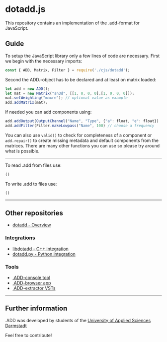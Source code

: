 # dotadd.js

This repository contains an implementation of the .add-format for JavaScript.

## Guide

To setup the JavaScript library only a few lines of code are necessary.
First we begin with the necessary imports:

```javascript
const { ADD, Matrix, Filter } = require('./cjs/dotadd');
```

Second the ADD.-object has to be declared and at least on matrix loaded: 

```javascript
let add = new ADD();
let mat = new Matrix("sn3d", [[1, 0, 0, 0],[1, 0, 0, 0]]);
mat.setWeighting("maxre"); // optional value as example
add.addMatrix(mat);
```

If needed you can add components using:

```javascript
add.addOutput(OutputChannel("Name", "Type", {"a": float, "e": float})
add.addFilter(Filter.makeLowpass("Name", 100) // choose a frequency
```

You can also use `valid()` to check for completeness of a component or `add.repair()` to create missing metadata and default components from the matrices. There are many other functions you can use so please try around what is possible.

------

To read .add from files use:

```javascript
()
```

To write .add to files use:

```javascript
()
```

------

## Other repositories

- [dotadd - Overview](https://github.com/smp-3d/dotadd "dotadd Overview")

### Integrations

- [libdotadd - C++ integration](https://github.com/smp-3d/libdotadd ".ADD C++")
- [dotadd.py - Python integration](https://github.com/smp-3d/dotadd.py ".ADD Python")

### Tools

- [.ADD-console tool](https://github.com/smp-3d/dotadd.tools ".ADD-console tool")
- [.ADD-browser app](https://github.com/smp-3d/dotadd-online-converter ".ADD-browser app")
- [.ADD-extractor VSTs](https://github.com/smp-3d/dotadd-dec-ripper ".ADD-extractor VST")

------

## Further information

.ADD was developed by students of the [University of Applied Sciences Darmstadt](https://h-da.de/ "h_da - University of Applied Sciences Darmstadt")

Feel free to contribute!
